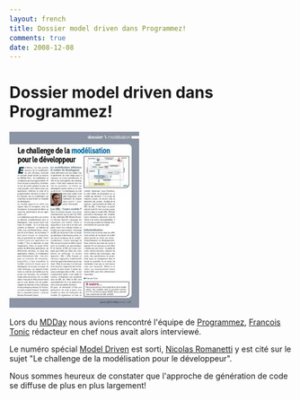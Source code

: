 ```yaml
---
layout: french
title: Dossier model driven dans Programmez! 
comments: true
date: 2008-12-08
---
```

# Dossier model driven dans Programmez!

<img src="/images/blog/programmez.jpg" alt="Nicolas Romanetti interviewé dans Programmez"/>

Lors du <a href="/news/mdday-2008-un-succes.html">MDDay</a> nous avions rencontré l'équipe de <a rel="nofollow" href="http://www.programmez.com" >Programmez</a>,
<a rel="nofollow" href="http://blogs.developpeur.org/ftonic/" >Francois Tonic</a> rédacteur en chef nous avait alors interviewé.

Le numéro spécial <a rel="nofollow" href="http://www.programmez.com/magazine_articles.php?titre=La-modelisation-de-A-a-Z&id_article=1160&magazine=115" >Model Driven</a> est sorti, 
<a href="/fondateurs.html">Nicolas Romanetti</a> y est cité sur le sujet "Le challenge de la modélisation pour le développeur".

Nous sommes heureux de constater que l'approche de génération de code se diffuse de plus en plus largement!
